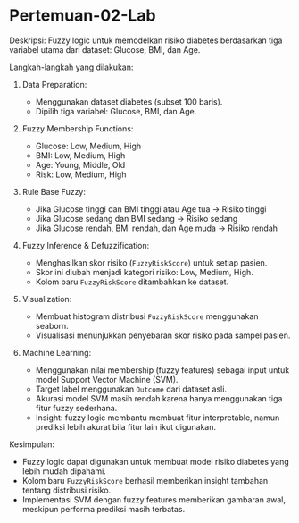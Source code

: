 # Pertemuan-02-Lab
Deskripsi:
Fuzzy logic untuk memodelkan risiko diabetes berdasarkan tiga variabel utama dari dataset: Glucose, BMI, dan Age. 

Langkah-langkah yang dilakukan:
1. Data Preparation:
   - Menggunakan dataset diabetes (subset 100 baris).
   - Dipilih tiga variabel: Glucose, BMI, dan Age.

2. Fuzzy Membership Functions:
   - Glucose: Low, Medium, High
   - BMI: Low, Medium, High
   - Age: Young, Middle, Old
   - Risk: Low, Medium, High

3. Rule Base Fuzzy:
   - Jika Glucose tinggi dan BMI tinggi atau Age tua → Risiko tinggi
   - Jika Glucose sedang dan BMI sedang → Risiko sedang
   - Jika Glucose rendah, BMI rendah, dan Age muda → Risiko rendah

4. Fuzzy Inference & Defuzzification:
   - Menghasilkan skor risiko (`FuzzyRiskScore`) untuk setiap pasien.
   - Skor ini diubah menjadi kategori risiko: Low, Medium, High.
   - Kolom baru `FuzzyRiskScore` ditambahkan ke dataset.

5. Visualization:
   - Membuat histogram distribusi `FuzzyRiskScore` menggunakan seaborn.
   - Visualisasi menunjukkan penyebaran skor risiko pada sampel pasien.

6. Machine Learning:
   - Menggunakan nilai membership (fuzzy features) sebagai input untuk model Support Vector Machine (SVM).
   - Target label menggunakan `Outcome` dari dataset asli.
   - Akurasi model SVM masih rendah karena hanya menggunakan tiga fitur fuzzy sederhana.
   - Insight: fuzzy logic membantu membuat fitur interpretable, namun prediksi lebih akurat bila fitur lain ikut digunakan.

Kesimpulan:
- Fuzzy logic dapat digunakan untuk membuat model risiko diabetes yang lebih mudah dipahami.
- Kolom baru `FuzzyRiskScore` berhasil memberikan insight tambahan tentang distribusi risiko.
- Implementasi SVM dengan fuzzy features memberikan gambaran awal, meskipun performa prediksi masih terbatas.
